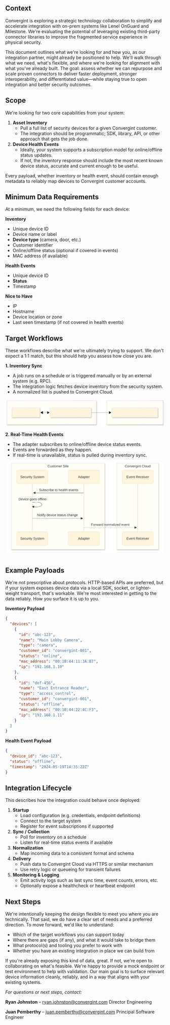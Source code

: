 ## Context

Convergint is exploring a strategic technology collaboration to simplify and accelerate integration with on-prem systems like Lenel OnGuard and Milestone. We're evaluating the potential of leveraging existing third-party connector libraries to improve the fragmented service experience in physical security.

This document outlines what we're looking for and how you, as our integration partner, might already be positioned to help. We'll walk through what we need, what's flexible, and where we're looking for alignment with what you've already built. The goal: assess whether we can repurpose and scale proven connectors to deliver faster deployment, stronger interoperability, and differentiated value—while staying true to open integration and better security outcomes.

## Scope

We're looking for two core capabilities from your system:

1. **Asset Inventory**
    - Pull a full list of security devices for a given Convergint customer.
    - The integration should be programmatic; SDK, library, API, or other approach that gets the job done.
2. **Device Health Events**
    - Ideally, your system supports a subscription model for online/offline status updates.
    - If not, the inventory response should include the most recent known device status, accurate and current enough to be useful.

Every payload, whether inventory or health event, should contain enough metadata to reliably map devices to Convergint customer accounts.

## Minimum Data Requirements

At a minimum, we need the following fields for each device:

**Inventory**

- Unique device ID
- Device name or label
- **Device type** (camera, door, etc.)
- Customer identifier
- Online/offline status (optional if covered in events)
- MAC address (if available)

**Health Events**

- Unique device ID
- **Status**
- Timestamp

**Nice to Have**

- IP
- Hostname
- Device location or zone
- Last seen timestamp (if not covered in health events)

## Target Workflows

These workflows describe what we're ultimately trying to support. We don't expect a 1:1 match, but this should help you assess how close you are.

**1. Inventory Sync**

- A job runs on a schedule or is triggered manually or by an external system (e.g. RPC).
- The integration logic fetches device inventory from the security system.
- A normalized list is pushed to Convergint Cloud.

![inventory-sync](/diagrams/inventory.svg)

**2. Real-Time Health Events**

- The adapter subscribes to online/offline device status events.
- Events are forwarded as they happen.
- If real-time is unavailable, status is pulled during inventory sync.

![realtime-events](/diagrams/realtime-events.svg)

## Example Payloads

We're not prescriptive about protocols. HTTP-based APIs are preferred, but if your system exposes device data via a local SDK, socket, or lighter-weight transport, that's workable. We're most interested in getting to the data reliably. How you surface it is up to you.

**Inventory Payload**

```json
{
  "devices": [
    {
      "id": "abc-123",
      "name": "Main Lobby Camera",
      "type": "camera",
      "customer_id": "convergint-001",
      "status": "online",
      "mac_address": "00:1B:44:11:3A:B7",
      "ip": "192.168.1.10"
    },
    {
      "id": "def-456",
      "name": "East Entrance Reader",
      "type": "access_control",
      "customer_id": "convergint-001",
      "status": "offline",
      "mac_address": "00:1B:44:22:4C:F3",
      "ip": "192.168.1.11"
    }
  ]
}
```

**Health Event Payload**

```json
{
  "device_id": "abc-123",
  "status": "offline",
  "timestamp": "2024-05-19T14:35:22Z"
}
```

## Integration Lifecycle

This describes how the integration could behave once deployed:

1. **Startup**
    - Load configuration (e.g. credentials, endpoint definitions)
    - Connect to the target system
    - Register for event subscriptions if supported
2. **Sync / Collection**
    - Poll for inventory on a schedule
    - Listen for real-time status events if available
3. **Normalization**
    - Map incoming data to a consistent format and schema
4. **Delivery**
    - Push data to Convergint Cloud via HTTPS or similar mechanism
    - Use retry logic or queueing for transient failures
5. **Monitoring & Logging**
    - Emit activity logs such as last sync time, event counts, errors, etc.
    - Optionally expose a healthcheck or heartbeat endpoint

## Next Steps

We're intentionally keeping the design flexible to meet you where you are technically. That said, we do have a clear set of needs and a preferred direction. To move forward, we'd like to understand:

- Which of the target workflows you can support today
- Where there are gaps (if any), and what it would take to bridge them
- What protocol(s) and tooling you prefer to work with
- Whether you have an existing integration in place we can build from

If you're already exposing this kind of data, great. If not, we're open to collaborating on what's feasible. We're happy to provide a mock endpoint or test environment to help with validation. Our main goal is to surface relevant device information cleanly, reliably, and in a way that aligns with your existing systems.

*For questions or next steps, contact:*

**Ryan Johnston** – [ryan.johnston@convergint.com](mailto:ryan.johnston@convergint.com) Director Engineering

**Juan Pemberthy** – [juan.pemberthy@convergint.com](mailto:juan.pemberthy@convergint.com) Principal Software Engineer
